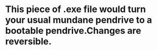 # This piece of .exe file would turn your usual mundane pendrive to a bootable pendrive.Changes are reversible.

